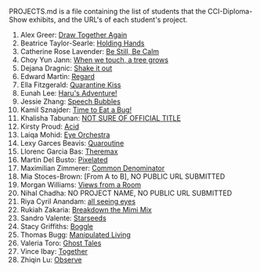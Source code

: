 PROJECTS.md is a file containing the list of students that the CCI-Diploma-Show exhibits, and the URL's of each student's project.

1. Alex Greer: [Draw Together Again](https://draw-together-again.glitch.me/)
1. Beatrice Taylor-Searle: [Holding Hands](https://holding-hands2.glitch.me/)
1. Catherine Rose Lavender: [Be Still, Be Calm](https://root-dandy-position.glitch.me/)
1. Choy Yun Jann: [When we touch, a tree grows](https://when-our-hands-touch.glitch.me/)
1. Dejana Dragnic: [Shake it out](https://shake-it-out-.glitch.me/)
1. Edward Martin: [Regard](https://2020-06-06-regard-socket-app.glitch.me/)
1. Ella Fitzgerald: [Quarantine Kiss](https://webcam-socket-io.glitch.me)
1. Eunah Lee: [Haru's Adventure!](https://eunah-lee-storybook5-6.glitch.me/)
1. Jessie Zhang: [Speech Bubbles](https://speech-bubbles.glitch.me/)
1. Kamil Sznajder: [Time to Eat a Bug!](https://time-to-eat.glitch.me/)
1. Khalisha Tabunan: [NOT SURE OF OFFICIAL TITLE](https://testkitsc.glitch.me/)
1. Kirsty Proud: [Acid](https://acid-with-highscore.glitch.me)
1. Laiqa Mohid: [Eye Orchestra](https://eye-orchestra-final.glitch.me/)
1. Lexy Garces Beavis: [Quaroutine](https://quaroutine-the-game1.glitch.me/)
1. Llorenc Garcia Bas: [Theremax](https://inky-simple-dryosaurus.glitch.me/)
1. Martin Del Busto: [Pixelated](https://pixelated.glitch.me/)
1. Maximilian Zimmerer: [Common Denominator](https://common-denominator.glitch.me/)
1. Mia Stoces-Brown: [From A to B], NO PUBLIC URL SUBMITTED
1. Morgan Williams: [Views from a Room](https://views-from-a-room.glitch.me/)
1. Nihal Chadha: NO PROJECT NAME, NO PUBLIC URL SUBMITTED
1. Riya Cyril Anandam: [all seeing eyes](https://glitch.com/~allseeing--eyes)
1. Rukiah Zakaria: [Breakdown the Mimi Mix](https://breakdown-the-mimi-mix.glitch.me/)
1. Sandro Valente: [Starseeds](https://starseeds-.glitch.me/)
1. Stacy Griffiths: [Boggle](https://dog-game-website-.glitch.me/)
1. Thomas Bugg: [Manipulated Living](https://manipulated-living.glitch.me/)
1. Valeria Toro: [Ghost Tales](https://ghost-tales.glitch.me/)
1. Vince Ibay: [Together](https://better-together.glitch.me/)
1. Zhiqin Lu: [Observe]( https://observe-.glitch.me/)
